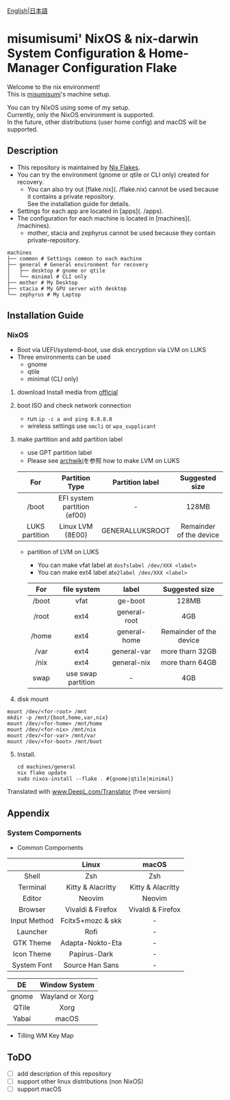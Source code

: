 [English](./README.md)|[日本語](./README-ja.md)

# misumisumi' NixOS & nix-darwin System Configuration & Home-Manager Configuration Flake

Welcome to the nix environment!  
This is [misumisumi](https://github.com/misumisumi)'s machine setup.

You can try NixOS using some of my setup.  
Currently, only the NixOS environment is supported.  
In the future, other distributions (user home config) and macOS will be supported.

## Description

- This repository is maintained by [Nix Flakes](https://nixos.wiki/wiki/Flakes).
- You can try the environment (gnome or qtile or CLI only) created for recovery.
  - You can also try out [flake.nix](. /flake.nix) cannot be used because it contains a private repository.  
    See the installation guide for details.
- Settings for each app are located in [apps](. /apps).
- The configuration for each machine is located in [machines](. /machines).
  - mother, stacia and zephyrus cannot be used because they contain private-repository.

```
machines
├── common # Settings common to each machine
├── general # General environment for recovery
│   ├── desktop # gnome or qtile
│   └── minimal # CLI only
├── mother # My Desktop
├── stacia # My GPU server with desktop
└── zephyrus # My Laptop
```

## Installation Guide

### NixOS

- Boot via UEFI/systemd-boot, use disk encryption via LVM on LUKS
- Three environments can be used
  - gnome
  - qtile
  - minimal (CLI only)

1. download Install media from [official](https://nixos.org/download.html)
2. boot ISO and check network connection
   - run `ip -c a and ping 8.8.8.8`
   - wireless settings use `nmcli` or `wpa_supplicant`
3. make partition and add partition label

   - use GPT partition label
   - Please see [archwiki](https://wiki.archlinux.org/title/Dm-crypt/Encrypting_an_entire_system#LVM_on_LUKS)を参照 how to make LVM on LUKS

   |      For       |       Partition Type        | Partition label |     Suggested size      |
   | :------------: | :-------------------------: | :-------------: | :---------------------: |
   |     /boot      | EFI system partition (ef00) |       \-        |          128MB          |
   | LUKS partition |      Linux LVM (8E00)       | GENERALLUKSROOT | Remainder of the device |

   - partition of LVM on LUKS

     - You can make vfat label at `dosfslabel /dev/XXX <label>`
     - You can make ext4 label at`e2label /dev/XXX <label>`

     |  For  |    file system     |    label     |     Suggested size      |
     | :---: | :----------------: | :----------: | :---------------------: |
     | /boot |        vfat        |   ge-boot    |          128MB          |
     | /root |        ext4        | general-root |           4GB           |
     | /home |        ext4        | general-home | Remainder of the device |
     | /var  |        ext4        | general-var  |     more tharn 32GB     |
     | /nix  |        ext4        | general-nix  |     more tharn 64GB     |
     | swap  | use swap partition |      \-      |           4GB           |

4. disk mount

```
mount /dev/<for-root> /mnt
mkdir -p /mnt/{boot,home,var,nix}
mount /dev/<for-home> /mnt/home
mount /dev/<for-nix> /mnt/nix
mount /dev/<for-var> /mnt/var
mount /dev/<for-boot> /mnt/boot
```

5. Install.
   ```
   cd machines/general
   nix flake update
   sudo nixos-install --flake . #{gnome|qtile|minimal}
   ```

Translated with www.DeepL.com/Translator (free version)

## Appendix

### System Compornents

- Common Compornents

|              |       Linux       |       macOS       |
| :----------: | :---------------: | :---------------: |
|    Shell     |        Zsh        |        Zsh        |
|   Terminal   | Kitty & Alacritty | Kitty & Alacritty |
|    Editor    |      Neovim       |      Neovim       |
|   Browser    | Vivaldi & Firefox | Vivaldi & Firefox |
| Input Method | Fcitx5+mozc & skk |        \-         |
|   Launcher   |       Rofi        |        \-         |
|  GTK Theme   | Adapta-Nokto-Eta  |        \-         |
|  Icon Theme  |   Papirus-Dark    |        \-         |
| System Font  |  Source Han Sans  |        \-         |

|  DE   |  Window System  |
| :---: | :-------------: |
| gnome | Wayland or Xorg |
| QTile |      Xorg       |
| Yabai |      macOS      |

- Tilling WM Key Map

## ToDO

- [ ] add description of this repository
- [ ] support other linux distributions (non NixOS)
- [ ] support macOS